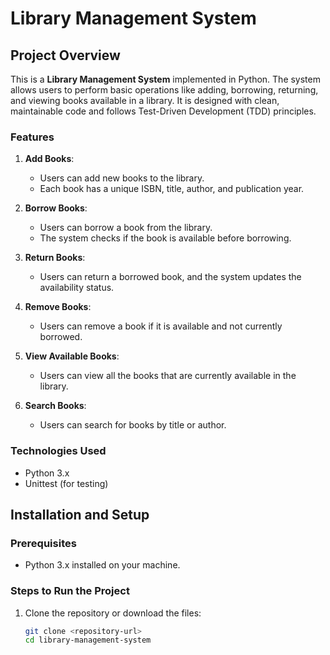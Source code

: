 # Library Management System

## Project Overview
This is a **Library Management System** implemented in Python. The system allows users to perform basic operations like adding, borrowing, returning, and viewing books available in a library. It is designed with clean, maintainable code and follows Test-Driven Development (TDD) principles.

### Features
1. **Add Books**: 
   - Users can add new books to the library. 
   - Each book has a unique ISBN, title, author, and publication year.

2. **Borrow Books**: 
   - Users can borrow a book from the library. 
   - The system checks if the book is available before borrowing.

3. **Return Books**: 
   - Users can return a borrowed book, and the system updates the availability status.

4. **Remove Books**: 
   - Users can remove a book if it is available and not currently borrowed.

5. **View Available Books**: 
   - Users can view all the books that are currently available in the library.

6. **Search Books**: 
   - Users can search for books by title or author.

### Technologies Used
- Python 3.x
- Unittest (for testing)

## Installation and Setup

### Prerequisites
- Python 3.x installed on your machine.

### Steps to Run the Project
1. Clone the repository or download the files:
   ```bash
   git clone <repository-url>
   cd library-management-system
